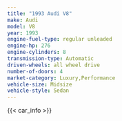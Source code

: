 ```yaml
---
title: "1993 Audi V8"
make: Audi
model: V8
year: 1993
engine-fuel-type: regular unleaded
engine-hp: 276
engine-cylinders: 8
transmission-type: Automatic
driven-wheels: all wheel drive
number-of-doors: 4
market-category: Luxury,Performance
vehicle-size: Midsize
vehicle-style: Sedan
---
```


{{< car_info >}}
